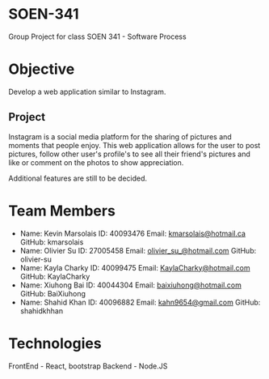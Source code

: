 # SOEN-341
Group Project for class SOEN 341 - Software Process 

# Objective

Develop a web application similar to Instagram.

## Project

Instagram is a social media platform for the sharing of pictures and moments that people enjoy. This web application allows for the user to post pictures, follow other user's profile's to see all their friend's pictures and like or comment on the photos to show appreciation. 

Additional features are still to be decided. 

# Team Members

* Name: Kevin Marsolais ID: 40093476 Email: kmarsolais@hotmail.ca GitHub: kmarsolais
* Name: Olivier Su ID: 27005458 Email: olivier_su_@hotmail.com GitHub: olivier-su
* Name: Kayla Charky ID: 40099475 Email: KaylaCharky@hotmail.com GitHub: KaylaCharky
* Name: Xiuhong Bai ID: 40044304 Email: baixiuhong@hotmail.com GitHub: BaiXiuhong
* Name: Shahid Khan ID: 40096882 Email: kahn9654@gmail.com GitHub: shahidkhhan

# Technologies

FrontEnd - React, bootstrap
Backend - Node.JS